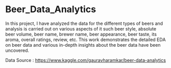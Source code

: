 # Beer_Data_Analytics

In this project, I have analyzed the data for the different types of beers and analysis is carried out on various aspects of it such beer style, absolute beer volume, beer name, brewer name, beer appearance, beer taste, its aroma, overall ratings, review, etc. This work demonstrates the detailed EDA on beer data and various in-depth insights about the beer data have been uncovered.

Data Source : https://www.kaggle.com/gauravharamkar/beer-data-analytics

